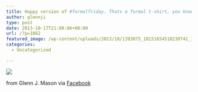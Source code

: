 ```yaml
---
title: Happy version of #formalfriday. Thats a formal t-shirt, you know!
author: glennji
type: post
date: 2013-10-17T21:09:06+00:00
url: /?p=1062
featured_image: /wp-content/uploads/2013/10/1393075_10151654518230741_1779282173_n.jpg
categories:
  - Uncategorized

---
```

<div>
  <img src='/wp-content/uploads/2013/10/1393075_10151654518230741_1779282173_n.jpg' style='max-width:600px;' /></p> 
  
  <div>
    from Glenn J. Mason via <a href="https://www.facebook.com/photo.php?fbid=10151654518230741&#038;set=a.10151649388125741.1073741830.551785740&#038;type=1">Facebook</a>
  </div>
</div>
